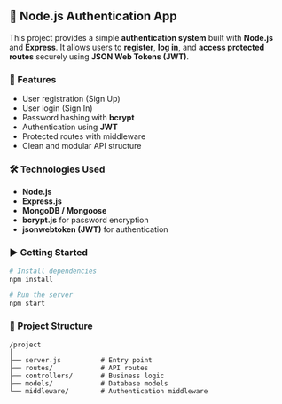 ## 🔐 Node.js Authentication App

This project provides a simple **authentication system** built with **Node.js** and **Express**.
It allows users to **register**, **log in**, and **access protected routes** securely using **JSON Web Tokens (JWT)**.

### 🚀 Features

* User registration (Sign Up)
* User login (Sign In)
* Password hashing with **bcrypt**
* Authentication using **JWT**
* Protected routes with middleware
* Clean and modular API structure

### 🛠️ Technologies Used

* **Node.js**
* **Express.js**
* **MongoDB / Mongoose**
* **bcrypt.js** for password encryption
* **jsonwebtoken (JWT)** for authentication

### ▶️ Getting Started

```bash
# Install dependencies
npm install

# Run the server
npm start
```

### 📁 Project Structure

```
/project
│
├── server.js          # Entry point
├── routes/            # API routes
├── controllers/       # Business logic
├── models/            # Database models
└── middleware/        # Authentication middleware
```


